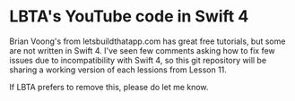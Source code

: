 # LBTA's YouTube code in Swift 4

Brian Voong's from letsbuildthatapp.com has great free tutorials, but some are not written in Swift 4. I've seen few comments asking how to fix few issues due to incompatibility with Swift 4, so this git repository will be sharing a working version of each lessions from Lesson 11. 



If LBTA prefers to remove this, please do let me know. 
